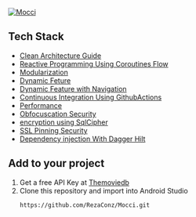 [![Mocci](https://github.com/RezaConz/Mocci/actions/workflows/android-ci.yml/badge.svg?branch=master)](https://github.com/RezaConz/Mocci/actions/workflows/android-ci.yml)


## Tech Stack
  - [Clean Architecture Guide](https://developer.android.com/jetpack/guide)
  - [Reactive Programming Using Coroutines Flow](https://developer.android.com/kotlin/flow)
  - [Modularization](https://www.techyourchance.com/preliminary-over-modularization-of-android-projects)
  - [Dynamic Feture](https://developer.android.com/guide/playcore/feature-delivery/on-demand)
  - [Dynamic Feature with Navigation](https://developer.android.com/guide/navigation/navigation-dynamic)
  - [Continuous Integration Using GithubActions](https://github.com/features/actions)
  - [Performance ](https://developer.android.com/training/articles/perf-tips)
  - [Obfocuscation Security](https://developer.android.com/studio/build/shrink-code)
  - [encryption using SqlCipher ](https://www.zetetic.net/sqlcipher/sqlcipher-for-android/)
  - [SSL Pinning Security](https://developer.android.com/training/articles/security-config)
  - [Dependency injection With Dagger Hilt](https://developer.android.com/training/dependency-injection)


 ## Add to your project
   1. Get a free API Key at [Themoviedb](https://developers.themoviedb.org/3)
   2. Clone this repository and import into Android Studio
      ```
      https://github.com/RezaConz/Mocci.git
      ```
